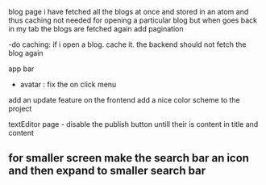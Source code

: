 

blog page
i have fetched all the blogs at once and stored in an atom and thus caching not needed for opening a particular blog
but when goes back in my tab the blogs are fetched again
add pagination  

-do caching: if i open a blog. cache it. the backend should not fetch the blog again

app bar
- avatar : fix the on click menu
        


add an update feature on the frontend
add a nice color scheme to the project

textEditor page - disable the publish button untill their is content in title and content 
                
for smaller screen make the search bar an icon and then expand to smaller search bar 
------------------------------------------------------------------------
<!-- DONE
added toggle password visibliity
added search component in frontend + functionality-->
<!-- completed added recoil state management to Blogs and Blog pages -->
<!-- : on hover show a card - name avatar about  -->
<!-- on MyAvatar - show : sign out, profile -->
<!-- - increase text area row -->
<!-- at the backend add date and time in the database -->
<!-- bloggerProfile page--list all the id's blogs -->
<!-- add a delete feature --in the BACKEND -->

<!-- app bar- avatar : onclick go to page to display all that user's details + blogs -->
        